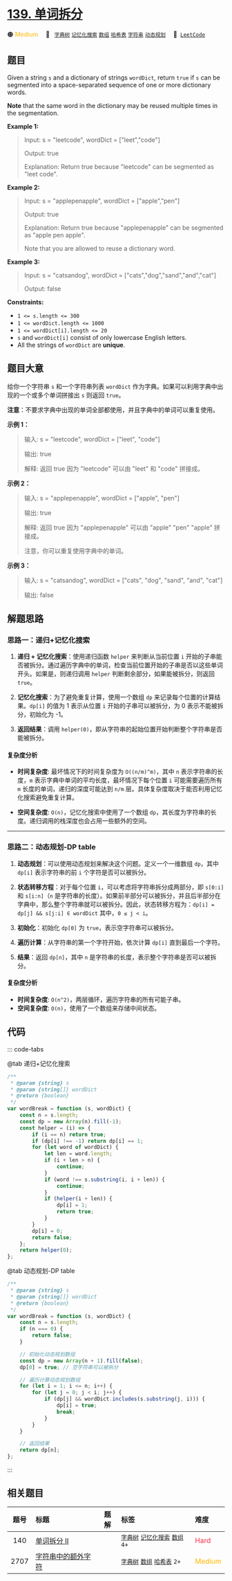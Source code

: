 # [139. 单词拆分](https://leetcode.com/problems/word-break)

🟠 <font color=#ffb800>Medium</font>&emsp; 🔖&ensp; [`字典树`](/tag/trie.md) [`记忆化搜索`](/tag/memoization.md) [`数组`](/tag/array.md) [`哈希表`](/tag/hash-table.md) [`字符串`](/tag/string.md) [`动态规划`](/tag/dynamic-programming.md)&emsp; 🔗&ensp;[`LeetCode`](https://leetcode.com/problems/word-break)

## 题目

Given a string `s` and a dictionary of strings `wordDict`, return `true` if
`s` can be segmented into a space-separated sequence of one or more dictionary
words.

**Note** that the same word in the dictionary may be reused multiple times in
the segmentation.

**Example 1:**

> Input: s = "leetcode", wordDict = ["leet","code"]
>
> Output: true
>
> Explanation: Return true because "leetcode" can be segmented as "leet code".

**Example 2:**

> Input: s = "applepenapple", wordDict = ["apple","pen"]
>
> Output: true
>
> Explanation: Return true because "applepenapple" can be segmented as "apple pen apple".
>
> Note that you are allowed to reuse a dictionary word.

**Example 3:**

> Input: s = "catsandog", wordDict = ["cats","dog","sand","and","cat"]
>
> Output: false

**Constraints:**

- `1 <= s.length <= 300`
- `1 <= wordDict.length <= 1000`
- `1 <= wordDict[i].length <= 20`
- `s` and `wordDict[i]` consist of only lowercase English letters.
- All the strings of `wordDict` are **unique**.

## 题目大意

给你一个字符串 `s` 和一个字符串列表 `wordDict` 作为字典。如果可以利用字典中出现的一个或多个单词拼接出 `s` 则返回 `true`。

**注意**：不要求字典中出现的单词全部都使用，并且字典中的单词可以重复使用。

**示例 1：**

> 输入: s = "leetcode", wordDict = ["leet", "code"]
>
> 输出: true
>
> 解释: 返回 true 因为 "leetcode" 可以由 "leet" 和 "code" 拼接成。

**示例 2：**

> 输入: s = "applepenapple", wordDict = ["apple", "pen"]
>
> 输出: true
>
> 解释: 返回 true 因为 "applepenapple" 可以由 "apple" "pen" "apple" 拼接成。
>
> 注意，你可以重复使用字典中的单词。

**示例 3：**

> 输入: s = "catsandog", wordDict = ["cats", "dog", "sand", "and", "cat"]
>
> 输出: false

## 解题思路

### 思路一：递归+记忆化搜索

1. **递归 + 记忆化搜索**：使用递归函数 `helper` 来判断从当前位置 `i` 开始的子串能否被拆分。通过遍历字典中的单词，检查当前位置开始的子串是否以这些单词开头。如果是，则递归调用 `helper` 判断剩余部分，如果能被拆分，则返回 `true`。

2. **记忆化搜索**：为了避免重复计算，使用一个数组 `dp` 来记录每个位置的计算结果。`dp[i]` 的值为 1 表示从位置 `i` 开始的子串可以被拆分，为 0 表示不能被拆分，初始化为 -1。

3. **返回结果**：调用 `helper(0)`，即从字符串的起始位置开始判断整个字符串是否能被拆分。

#### 复杂度分析

- **时间复杂度**: 最坏情况下的时间复杂度为 `O((n/m)^m)`，其中 `n` 表示字符串的长度，`m` 表示字典中单词的平均长度，最坏情况下每个位置 `i` 可能需要遍历所有 `m` 长度的单词，递归的深度可能达到 `n/m` 层。具体复杂度取决于能否利用记忆化搜索避免重复计算。

- **空间复杂度**: `O(n)`，记忆化搜索中使用了一个数组 `dp`，其长度为字符串的长度。递归调用的栈深度也会占用一些额外的空间。

---

### 思路二：动态规划-DP table

1. **动态规划**：可以使用动态规划来解决这个问题。定义一个一维数组 `dp`，其中 `dp[i]` 表示字符串的前 `i` 个字符是否可以被拆分。

2. **状态转移方程**：对于每个位置 `i`，可以考虑将字符串拆分成两部分，即 `s[0:i]` 和 `s[i:n]`（`n` 是字符串的长度）。如果前半部分可以被拆分，并且后半部分在字典中，那么整个字符串就可以被拆分。因此，状态转移方程为：`dp[i] = dp[j] && s[j:i] ∈ wordDict` 其中，`0 ≤ j < i`。

3. **初始化**：初始化 `dp[0]` 为 `true`，表示空字符串可以被拆分。

4. **遍历计算**：从字符串的第一个字符开始，依次计算 `dp[i]` 直到最后一个字符。

5. **结果**：返回 `dp[n]`，其中 `n` 是字符串的长度，表示整个字符串是否可以被拆分。

#### 复杂度分析

- **时间复杂度**: `O(n^2)`，两层循环，遍历字符串的所有可能子串。
- **空间复杂度**: `O(n)`，使用了一个数组来存储中间状态。

## 代码

::: code-tabs

@tab 递归+记忆化搜索

```javascript
/**
 * @param {string} s
 * @param {string[]} wordDict
 * @return {boolean}
 */
var wordBreak = function (s, wordDict) {
	const n = s.length;
	const dp = new Array(n).fill(-1);
	const helper = (i) => {
		if (i == n) return true;
		if (dp[i] !== -1) return dp[i] == 1;
		for (let word of wordDict) {
			let len = word.length;
			if (i + len > n) {
				continue;
			}
			if (word !== s.substring(i, i + len)) {
				continue;
			}
			if (helper(i + len)) {
				dp[i] = 1;
				return true;
			}
		}
		dp[i] = 0;
		return false;
	};
	return helper(0);
};
```

@tab 动态规划-DP table

```javascript
/**
 * @param {string} s
 * @param {string[]} wordDict
 * @return {boolean}
 */
var wordBreak = function (s, wordDict) {
	const n = s.length;
	if (n === 0) {
		return false;
	}

	// 初始化动态规划数组
	const dp = new Array(n + 1).fill(false);
	dp[0] = true; // 空字符串可以被拆分

	// 遍历计算动态规划数组
	for (let i = 1; i <= n; i++) {
		for (let j = 0; j < i; j++) {
			if (dp[j] && wordDict.includes(s.substring(j, i))) {
				dp[i] = true;
				break;
			}
		}
	}

	// 返回结果
	return dp[n];
};
```

:::

## 相关题目

<!-- prettier-ignore -->
| 题号 | 标题 | 题解 | 标签 | 难度 |
| :------: | :------ | :------: | :------ | :------ |
| 140 | [单词拆分 II](https://leetcode.com/problems/word-break-ii) |  |  [`字典树`](/tag/trie.md) [`记忆化搜索`](/tag/memoization.md) [`数组`](/tag/array.md) `4+` | <font color=#ff334b>Hard</font> |
| 2707 | [字符串中的额外字符](https://leetcode.com/problems/extra-characters-in-a-string) |  |  [`字典树`](/tag/trie.md) [`数组`](/tag/array.md) [`哈希表`](/tag/hash-table.md) `2+` | <font color=#ffb800>Medium</font> |
